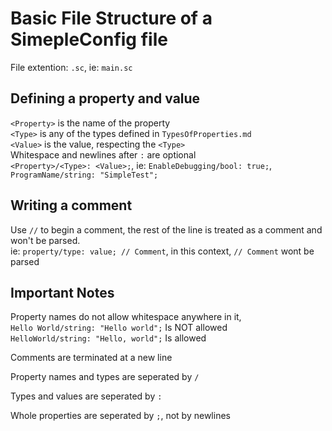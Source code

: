 # Basic File Structure of a SimepleConfig file
File extention: `.sc`, ie: `main.sc`

## Defining a property and value
`<Property>` is the name of the property<br/>
`<Type>` is any of the types defined in `TypesOfProperties.md`<br/>
`<Value>` is the value, respecting the `<Type>`<br/>
Whitespace and newlines after `:` are optional<br/>
`<Property>/<Type>: <Value>;`, ie: `EnableDebugging/bool: true;`, `ProgramName/string: "SimpleTest";`

## Writing a comment
Use `//` to begin a comment, the rest of the line is treated as a comment and won't be parsed.<br/>
ie: `property/type: value; // Comment`, in this context, `// Comment` wont be parsed

## Important Notes
Property names do not allow whitespace anywhere in it,<br/>
`Hello World/string: "Hello world";` Is NOT allowed<br/>
`HelloWorld/string: "Hello, world";` Is allowed<br/>

Comments are terminated at a new line<br/>

Property names and types are seperated by `/`<br/>

Types and values are seperated by `:`<br/>

Whole properties are seperated by `;`, not by newlines
